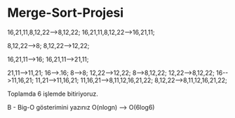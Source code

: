# Merge-Sort-Projesi

16,21,11,8,12,22-->8,12,22;
  16,21,11,8,12,22-->16,21,11;
  
  8,12,22-->8;
  8,12,22-->12,22;

  16,21,11-->16;
  16,21,11-->21,11;
  
  21,11-->11,21;
  16-->.16;
  8-->8;
  12,22-->12,22;
  8-->8,12,22;
  12,22-->8,12,22;
  16-->11,16,21;
  11,21-->11,16,21;
  11,16,21-->8,11,12,16,21,22;
  8,12,22-->8,11,12,16,21,22;
  
  Toplamda 6 işlemde bitiriyoruz.

B - Big-O gösterimini yazınız O(nlogn) --> O(6log6)
